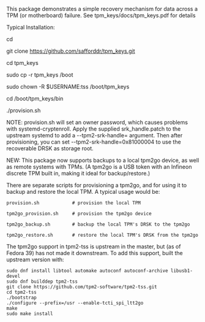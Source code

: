 This package demonstrates a simple recovery mechanism for data across a 
TPM (or motherboard) failure. See tpm_keys/docs/tpm_keys.pdf for details

Typical Installation:

cd

git clone https://github.com/safforddr/tpm_keys.git

cd tpm_keys

sudo cp -r tpm_keys /boot

sudo chown -R $USERNAME:tss /boot/tpm_keys

cd /boot/tpm_keys/bin

./provision.sh

NOTE: provision.sh will set an owner password, which causes problems
with systemd-cryptenroll. Apply the supplied srk_handle.patch to
the upstream systemd to add a --tpm2-srk-handle= argument. Then
after provisioning, you can set --tpm2-srk-handle=0x81000004 to
use the recoverable DRSK as storage root.

NEW: This package now supports backups to a local tpm2go device,
as well as remote systems with TPMs. (A tpm2go is a USB token with
an Infineon discrete TPM built in, making it ideal for backup/restore.)

There are separate scripts for provisioning a tpm2go, and for using it 
to backup and restore the local TPM. A typical usage would be:

    provision.sh            # provision the local TPM
    
    tpm2go_provision.sh     # provision the tpm2go device

    tpm2go_backup.sh        # backup the local TPM's DRSK to the tpm2go
    
    tpm2go_restore.sh       # restore the local TPM's DRSK from the tpm2go
    
The tpm2go support in tpm2-tss is upstream in the master, but (as of Fedora 39)
has not made it downstream. To add this support, built the upstream version with:

    sudo dnf install libtool automake autoconf autoconf-archive libusb1-devel
    sudo dnf builddep tpm2-tss
    git clone https://github.com/tpm2-software/tpm2-tss.git
    cd tpm2-tss
    ./bootstrap
    ./configure --prefix=/usr --enable-tcti_spi_ltt2go
    make
    sudo make install


